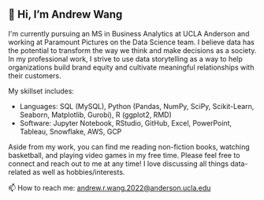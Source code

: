 ## 👋 Hi, I’m Andrew Wang 
I'm currently pursuing an MS in Business Analytics at UCLA Anderson and working at Paramount Pictures on the Data Science team. I believe data has the potential to transform the way we think and make decisions as a society. In my professional work, I strive to use data storytelling as a way to help organizations build brand equity and cultivate meaningful relationships with their customers.

My skillset includes:
- Languages: SQL (MySQL), Python (Pandas, NumPy, SciPy, Scikit-Learn, Seaborn, Matplotlib, Gurobi), R (ggplot2, RMD)
- Software: Jupyter Notebook, RStudio, GitHub, Excel, PowerPoint, Tableau, Snowflake, AWS, GCP

Aside from my work, you can find me reading non-fiction books, watching basketball, and playing video games in my free time. Please feel free to connect and reach out to me at any time! I love discussing all things data-related as well as hobbies/interests.

📫 How to reach me: andrew.r.wang.2022@anderson.ucla.edu
